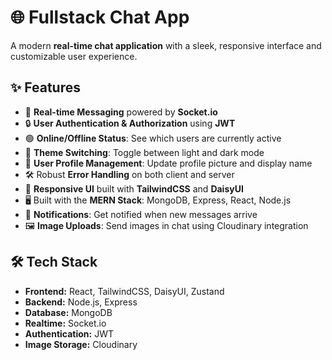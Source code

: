 # 🌐 Fullstack Chat App

A modern **real-time chat application** with a sleek, responsive interface and customizable user experience.

## ✨ Features

- 💬 **Real-time Messaging** powered by **Socket.io**
- 🔒 **User Authentication & Authorization** using **JWT**
- 🟢 **Online/Offline Status**: See which users are currently active
- 🎨 **Theme Switching**: Toggle between light and dark mode
- 👤 **User Profile Management**: Update profile picture and display name
- 🛠️ Robust **Error Handling** on both client and server
- 📱 **Responsive UI** built with **TailwindCSS** and **DaisyUI**
- 🖥️ Built with the **MERN Stack**: MongoDB, Express, React, Node.js
- 🔔 **Notifications**: Get notified when new messages arrive
- 🖼️ **Image Uploads**: Send images in chat using Cloudinary integration

## 🛠️ Tech Stack

- **Frontend:** React, TailwindCSS, DaisyUI, Zustand  
- **Backend:** Node.js, Express  
- **Database:** MongoDB  
- **Realtime:** Socket.io  
- **Authentication:** JWT  
- **Image Storage:** Cloudinary
